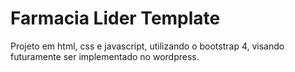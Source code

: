 # Farmacia Lider Template
<p>Projeto em html, css e javascript, utilizando o bootstrap 4, visando futuramente ser implementado no wordpress.</p>

